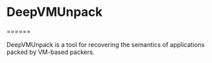 # DeepVMUnpack

======

DeepVMUnpack is a tool for recovering the semantics of applications packed by VM-based packers.
